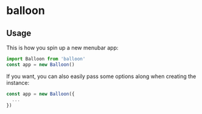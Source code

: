 # balloon

## Usage

This is how you spin up a new menubar app:

```js
import Balloon from 'balloon'
const app = new Balloon()
```

If you want, you can also easily pass some options along when creating the instance:

```js
const app = new Balloon({
  ...
})
```
